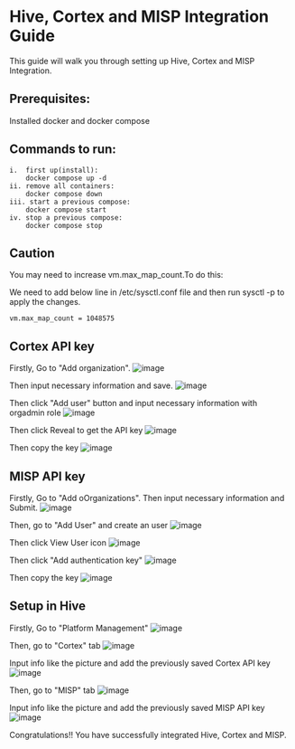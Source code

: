 # Hive, Cortex and MISP Integration Guide

This guide will walk you through setting up Hive, Cortex and MISP Integration.
## Prerequisites:
Installed docker and docker compose

## Commands to run:
```
i.  first up(install):
    docker compose up -d
ii. remove all containers:
    docker compose down
iii. start a previous compose:
    docker compose start
iv. stop a previous compose:
    docker compose stop
```

## Caution 
You may need to increase vm.max_map_count.To do this: 

We need to add below line in /etc/sysctl.conf file and then run sysctl -p to apply the changes.
```
vm.max_map_count = 1048575
```

## Cortex API key
Firstly, Go to "Add organization".
![image](https://github.com/Nahin009/pyMisp/blob/Hive%26Cortex%26MISP-Integration/images/Cortex/0.png)

Then input necessary information and save.
![image](https://github.com/Nahin009/pyMisp/blob/Hive%26Cortex%26MISP-Integration/images/Cortex/1.png)

Then click "Add user" button and input necessary information with orgadmin role
![image](https://github.com/Nahin009/pyMisp/blob/Hive%26Cortex%26MISP-Integration/images/Cortex/2.png)

Then click Reveal to get the API key
![image](https://github.com/Nahin009/pyMisp/blob/Hive%26Cortex%26MISP-Integration/images/Cortex/3.png)

Then copy the key
![image](https://github.com/Nahin009/pyMisp/blob/Hive%26Cortex%26MISP-Integration/images/Cortex/4.png)

## MISP API key
Firstly, Go to "Add oOrganizations". Then input necessary information and Submit.
![image](https://github.com/Nahin009/pyMisp/blob/Hive%26Cortex%26MISP-Integration/images/Misp/0.png)

Then, go to "Add User" and create an user
![image](https://github.com/Nahin009/pyMisp/blob/Hive%26Cortex%26MISP-Integration/images/Misp/1.png)

Then click View User icon
![image](https://github.com/Nahin009/pyMisp/blob/Hive%26Cortex%26MISP-Integration/images/Misp/2.png)

Then click "Add authentication key"
![image](https://github.com/Nahin009/pyMisp/blob/Hive%26Cortex%26MISP-Integration/images/Misp/3.png)

Then copy the key
![image](https://github.com/Nahin009/pyMisp/blob/Hive%26Cortex%26MISP-Integration/images/Misp/4.png)

## Setup in Hive
Firstly, Go to "Platform Management"
![image](https://github.com/Nahin009/pyMisp/blob/Hive%26Cortex%26MISP-Integration/images/Hive/0.png)

Then, go to "Cortex" tab
![image](https://github.com/Nahin009/pyMisp/blob/Hive%26Cortex%26MISP-Integration/images/Hive/1.png)

Input info like the picture and add the previously saved Cortex API key
![image](https://github.com/Nahin009/pyMisp/blob/Hive%26Cortex%26MISP-Integration/images/Hive/3.png)

Then, go to "MISP" tab
![image](https://github.com/Nahin009/pyMisp/blob/Hive%26Cortex%26MISP-Integration/images/Hive/3.png)

Input info like the picture and add the previously saved MISP API key
![image](https://github.com/Nahin009/pyMisp/blob/Hive%26Cortex%26MISP-Integration/images/Hive/4.png)

Congratulations!! You have successfully integrated Hive, Cortex and MISP.
